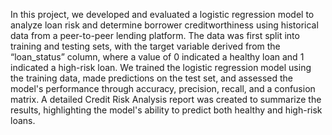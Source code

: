 In this project, we developed and evaluated a logistic regression model to analyze loan risk and determine borrower creditworthiness using historical data from a peer-to-peer lending platform. The data was first split into training and testing sets, with the target variable derived from the “loan_status” column, where a value of 0 indicated a healthy loan and 1 indicated a high-risk loan. We trained the logistic regression model using the training data, made predictions on the test set, and assessed the model's performance through accuracy, precision, recall, and a confusion matrix. A detailed Credit Risk Analysis report was created to summarize the results, highlighting the model's ability to predict both healthy and high-risk loans.
